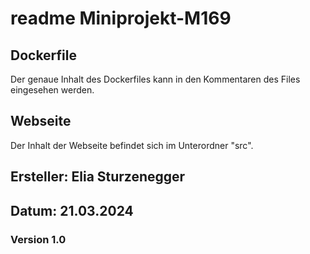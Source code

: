 # readme Miniprojekt-M169

## Dockerfile
Der genaue Inhalt des Dockerfiles kann in den Kommentaren des Files eingesehen werden.

## Webseite
Der Inhalt der Webseite befindet sich im Unterordner "src".

## Ersteller: Elia Sturzenegger
## Datum: 21.03.2024
### Version 1.0
